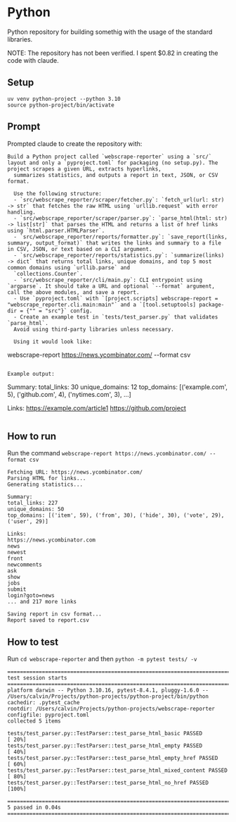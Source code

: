 # Python

Python repository for building somethig with the usage of the standard libraries.

NOTE: The repository has not been verified. I spent $0.82 in creating the code with claude.

## Setup

```shell
uv venv python-project --python 3.10
source python-project/bin/activate
```

## Prompt

Prompted claude to create the repository with:

```
Build a Python project called `webscrape-reporter` using a `src/` layout and only a `pyproject.toml` for packaging (no setup.py). The project scrapes a given URL, extracts hyperlinks,
  summarizes statistics, and outputs a report in text, JSON, or CSV format.

  Use the following structure:
  - `src/webscrape_reporter/scraper/fetcher.py`: `fetch_url(url: str) -> str` that fetches the raw HTML using `urllib.request` with error handling.
  - `src/webscrape_reporter/scraper/parser.py`: `parse_html(html: str) -> list[str]` that parses the HTML and returns a list of href links using `html.parser.HTMLParser`.
  - `src/webscrape_reporter/reports/formatter.py`: `save_report(links, summary, output_format)` that writes the links and summary to a file in CSV, JSON, or text based on a CLI argument.
  - `src/webscrape_reporter/reports/statistics.py`: `summarize(links) -> dict` that returns total links, unique domains, and top 5 most common domains using `urllib.parse` and
  `collections.Counter`.
  - `src/webscrape_reporter/cli/main.py`: CLI entrypoint using `argparse`. It should take a URL and optional `--format` argument, call the above modules, and save a report.
  - Use `pyproject.toml` with `[project.scripts] webscrape-report = "webscrape_reporter.cli.main:main"` and a `[tool.setuptools] package-dir = {"" = "src"}` config.
  - Create an example test in `tests/test_parser.py` that validates `parse_html`.
  Avoid using third-party libraries unless necessary.

  Using it would look like:
  ```
  webscrape-report https://news.ycombinator.com/ --format csv
  ```

  Example output:
  ```
  Summary:
  total_links: 30
  unique_domains: 12
  top_domains: [('example.com', 5), ('github.com', 4), ('nytimes.com', 3), ...]

  Links:
  https://example.com/article1
  https://github.com/project
  ```
```

## How to run

Run the command `webscrape-report https://news.ycombinator.com/ --format csv`

```text
Fetching URL: https://news.ycombinator.com/
Parsing HTML for links...
Generating statistics...

Summary:
total_links: 227
unique_domains: 50
top_domains: [('item', 59), ('from', 30), ('hide', 30), ('vote', 29), ('user', 29)]

Links:
https://news.ycombinator.com
news
newest
front
newcomments
ask
show
jobs
submit
login?goto=news
... and 217 more links

Saving report in csv format...
Report saved to report.csv
```

## How to test

Run `cd webscrape-reporter` and then `python -m pytest tests/ -v`

```
================================================================================================================ test session starts ================================================================================================================
platform darwin -- Python 3.10.16, pytest-8.4.1, pluggy-1.6.0 -- /Users/calvin/Projects/python-projects/python-project/bin/python
cachedir: .pytest_cache
rootdir: /Users/calvin/Projects/python-projects/webscrape-reporter
configfile: pyproject.toml
collected 5 items

tests/test_parser.py::TestParser::test_parse_html_basic PASSED                                                                                                                                                                                [ 20%]
tests/test_parser.py::TestParser::test_parse_html_empty PASSED                                                                                                                                                                                [ 40%]
tests/test_parser.py::TestParser::test_parse_html_empty_href PASSED                                                                                                                                                                           [ 60%]
tests/test_parser.py::TestParser::test_parse_html_mixed_content PASSED                                                                                                                                                                        [ 80%]
tests/test_parser.py::TestParser::test_parse_html_no_href PASSED                                                                                                                                                                              [100%]

================================================================================================================= 5 passed in 0.04s =================================================================================================================
```